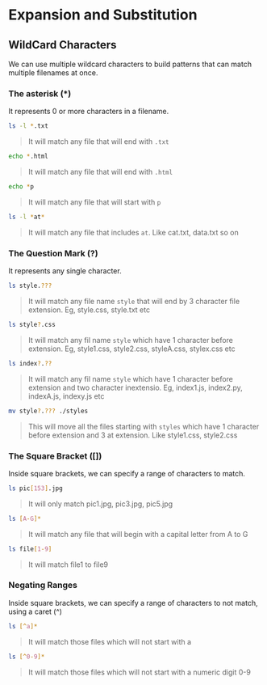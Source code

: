 # Expansion and Substitution


## WildCard Characters

We can use multiple wildcard characters to build patterns that can match multiple filenames at once.


### The asterisk (*)

It represents 0 or more characters in a filename.

```bash
ls -l *.txt
```

>It will match any file that will end with `.txt`


```bash
echo *.html
```

>It will match any file that will end with `.html`


```bash
echo *p
```

>It will match any file that will start with `p`


```bash
ls -l *at*
```

>It will match any file that includes `at`. Like cat.txt, data.txt so on


### The Question Mark (?)

It represents any single character.

```bash
ls style.???
```

> It will match any file name `style` that will end by 3 character file extension. Eg, style.css, style.txt etc

```bash
ls style?.css
```

> It will match any fil name `style` which have 1 character before extension. Eg, style1.css, style2.css, styleA.css, stylex.css etc


```bash
ls index?.??
```

> It will match any fil name `style` which have 1 character before extension and two character inextensio. Eg, index1.js, index2.py, indexA.js, indexy.js etc


```bash
mv style?.??? ./styles
```

> This will move all the files starting with `styles` which have 1 character before extension and 3 at extension. Like style1.css, style2.css


### The Square Bracket ([])

Inside square brackets, we can specify a range of characters to match.

```bash
ls pic[153].jpg
```

> It will only match pic1.jpg, pic3.jpg, pic5.jpg

```bash
ls [A-G]* 
```

> It will match any file that will begin with a capital letter from A to G

```bash
ls file[1-9]
```

> It will match file1 to file9


### Negating Ranges

Inside square brackets, we can specify a range of characters to not match, using a caret (^)

```bash
ls [^a]*
```
> It will match those files which will not start with a

```bash
ls [^0-9]*
```

> It will match those files which will not start with a numeric digit 0-9
